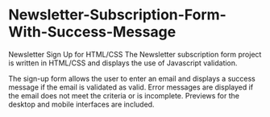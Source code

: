 # Newsletter-Subscription-Form-With-Success-Message
Newsletter Sign Up for HTML/CSS
The  Newsletter subscription form project is written in HTML/CSS and displays the use of Javascript validation.

The sign-up form allows the user to enter an email and displays a success message if the email is validated as valid. Error messages are displayed if the email does not meet the criteria or is incomplete. Previews for the desktop and mobile interfaces are included.
